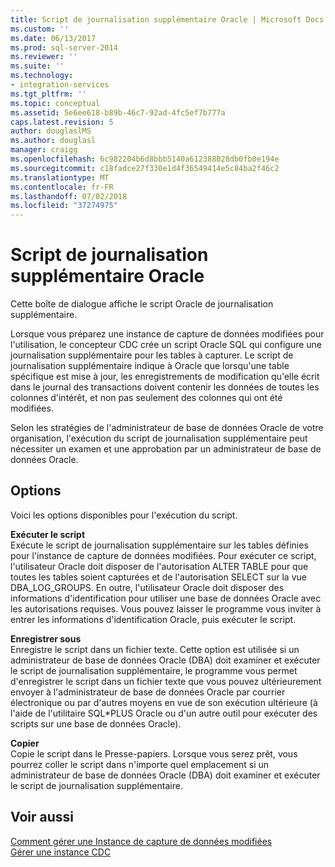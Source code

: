 ```yaml
---
title: Script de journalisation supplémentaire Oracle | Microsoft Docs
ms.custom: ''
ms.date: 06/13/2017
ms.prod: sql-server-2014
ms.reviewer: ''
ms.suite: ''
ms.technology:
- integration-services
ms.tgt_pltfrm: ''
ms.topic: conceptual
ms.assetid: 5e6ee618-b89b-46c7-92ad-4fc5ef7b777a
caps.latest.revision: 5
author: douglaslMS
ms.author: douglasl
manager: craigg
ms.openlocfilehash: 6c982204b6d8bbb5140a612388028db0fb0e194e
ms.sourcegitcommit: c18fadce27f330e1d4f36549414e5c84ba2f46c2
ms.translationtype: MT
ms.contentlocale: fr-FR
ms.lasthandoff: 07/02/2018
ms.locfileid: "37274975"
---
```

# <a name="oracle-supplemental-logging-script"></a>Script de journalisation supplémentaire Oracle
  Cette boîte de dialogue affiche le script Oracle de journalisation supplémentaire.  
  
 Lorsque vous préparez une instance de capture de données modifiées pour l'utilisation, le concepteur CDC crée un script Oracle SQL qui configure une journalisation supplémentaire pour les tables à capturer. Le script de journalisation supplémentaire indique à Oracle que lorsqu'une table spécifique est mise à jour, les enregistrements de modification qu'elle écrit dans le journal des transactions doivent contenir les données de toutes les colonnes d'intérêt, et non pas seulement des colonnes qui ont été modifiées.  
  
 Selon les stratégies de l'administrateur de base de données Oracle de votre organisation, l'exécution du script de journalisation supplémentaire peut nécessiter un examen et une approbation par un administrateur de base de données Oracle.  
  
## <a name="options"></a>Options  
 Voici les options disponibles pour l'exécution du script.  
  
 **Exécuter le script**  
 Exécute le script de journalisation supplémentaire sur les tables définies pour l'instance de capture de données modifiées. Pour exécuter ce script, l'utilisateur Oracle doit disposer de l'autorisation ALTER TABLE pour que toutes les tables soient capturées et de l'autorisation SELECT sur la vue DBA_LOG_GROUPS. En outre, l'utilisateur Oracle doit disposer des informations d'identification pour utiliser une base de données Oracle avec les autorisations requises. Vous pouvez laisser le programme vous inviter à entrer les informations d'identification Oracle, puis exécuter le script.  
  
 **Enregistrer sous**  
 Enregistre le script dans un fichier texte. Cette option est utilisée si un administrateur de base de données Oracle (DBA) doit examiner et exécuter le script de journalisation supplémentaire, le programme vous permet d'enregistrer le script dans un fichier texte que vous pouvez ultérieurement envoyer à l'administrateur de base de données Oracle par courrier électronique ou par d'autres moyens en vue de son exécution ultérieure (à l'aide de l'utilitaire SQL*PLUS Oracle ou d'un autre outil pour exécuter des scripts sur une base de données Oracle).  
  
 **Copier**  
 Copie le script dans le Presse-papiers. Lorsque vous serez prêt, vous pourrez coller le script dans n'importe quel emplacement si un administrateur de base de données Oracle (DBA) doit examiner et exécuter le script de journalisation supplémentaire.  
  
## <a name="see-also"></a>Voir aussi  
 [Comment gérer une Instance de capture de données modifiées](manage-a-cdc-instance.md)   
 [Gérer une instance CDC](manage-a-cdc-instance.md)  
  
  
